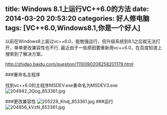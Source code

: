title: Windows 8.1上运行VC++6.0的方法
date: 2014-03-20 20:53:20
categories: 好人修电脑
tags: [VC++6.0,Windows8.1,你是一个好人]
---

以前在Windows8上装过vc++6.0，能勉强运行，但升级系统到8.1之后就无法打开，单单更改兼容性也不行.
最近由于一些原因要重新用vc++6.0，在百度知道上搜索到了解决方案。
<!-- more --> 
http://zhidao.baidu.com/question/1110090208258201179.html

###重命名主程序

找到vc++6.0的主程序MSDEV.exe重命名为MSDEV3.exe
![204942_3Qog_853361.jpg][1]

###更改兼容性
![205228_Khdj_853361.jpg][2]
###运行
![204856_kVzN_853361.jpg][3]

[1]: http://7xawrk.com1.z0.glb.clouddn.com/204942_3Qog_853361.jpg
[2]: http://7xawrk.com1.z0.glb.clouddn.com/204856_kVzN_853361.jpg
[3]: http://7xawrk.com1.z0.glb.clouddn.com/205228_Khdj_853361.jpg
